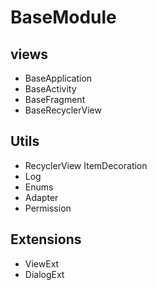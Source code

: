 # BaseModule
 ## views
 - BaseApplication
 - BaseActivity
 - BaseFragment
 - BaseRecyclerView
 
 ## Utils
 - RecyclerView ItemDecoration
 - Log
 - Enums
 - Adapter
 - Permission
 
 ## Extensions
 - ViewExt
 - DialogExt

